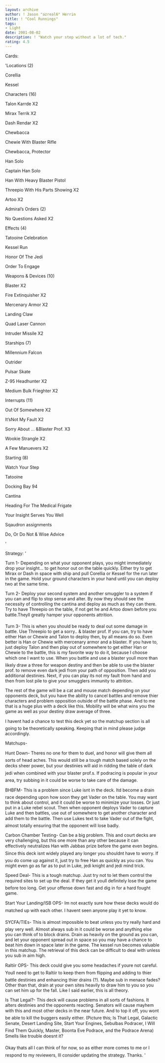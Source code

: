 ```yaml
---
layout: archive
author: ! Jason "azreal6" Herrin
title: ! "Cool Runnings"
tags:
- Light
date: 2001-08-02
description: ! "Watch your step without a lot of tech."
rating: 4.5
---
```

Cards: 

'Locations (2)

Corellia

Kessel


Characters (16)

Talon Karrde X2

Mirax Terrik X2

Dash Rendar X2

Chewbacca

Chewie With Blaster Rifle

Chewbacca, Protector

Han Solo

Captain Han Solo

Han With Heavy Blaster Pistol

Threepio With His Parts Showing X2

Artoo X2


Admiral’s Orders (2)

No Questions Asked X2


Effects (4)

Tatooine Celebration

Kessel Run

Honor Of The Jedi

Order To Engage


Weapons & Devices (10)

Blaster X2

Fire Extinquisher X2

Mercenary Armor X2

Landing Claw

Quad Laser Cannon

Intruder Missile X2


Starships (7)

Millennium Falcon

Outrider

Pulsar Skate

Z-95 Headhunter X2

Medium Bulk Frieghter X2


Interrupts (11)

Out Of Somewhere X2

It’sNot My Fault X2

Sorry About ... &Blaster Prof. X3

Wookie Strangle X2

A Few Manuevers X2


Starting (8)

Watch Your Step

Tatooine

Docking Bay 94

Cantina

Heading For The Medical Frigate

Your Insight Serves You Well

Sqaudron assignments

Do, Or Do Not & Wise Advice

'

Strategy: '

Turn 1- Depending on what your opponent plays, you might immediately drop your insight... to get honor out on the table quickly. Either try to get Mirax or Dash in space with ship and pull Corellia or Kessel for the run later in the game. Hold your ground characters in your hand until you can deploy two at the same time.


Turn 2- Deploy your second system and another smuggler to a system if you can and flip to stop sense and alter. By now they should see the necessity of controlling the cantina and deploy as much as they can there. Try to have Threepio on the table, if not get he and Artoo down before you battle.Theyll greatly hamper your opponents attrition. 


Turn 3- This is when you should be ready to deal out some damage in battle. Use Threepio to get a sorry.. & blaster prof. If you can, try to have either Han or Chewie and Talon to deploy then, by all means do so. Even better is Han or Chewie with mercenary armor and a blaster. If you have to, just deploy Talon and then play out of somewhere to get either Han or Chewie to the battle, this is my favorite way to do it, because I choose which one I want to use. When you battle and use a blaster youll more than likely draw a three for weapon destiny and then be able to use the blaster prof. to remove even dark jedi from your path of opposition. Then add you additional destinies. Next, if you can play its not my fault from hand and then from lost pile to give your smugglers immunity to attrition. 


The rest of the game will be a cat and mouse  match depending on your opponents deck, but you have the ability to cancel battles and remove thier characters and problem opposition outside of the battle phase. And to me that is a huge plus with a deck like this. Mobility will be what wins you the game as well as your destiny draw average of three.


I havent had a chance to test this deck yet so the matchup section is all going to be theoretically speaking. Keeping that in mind please judge accordingly. 


Matchups-


Hunt Down- Theres no one for them to duel, and honor will give them all sorts of head aches. This would still be a tough match based solely  on the decks sheer power,  but your destinies will aid in ridding the table of dark jedi when combined with your blaster prof.s. If podracing is popular in your area, try  subbing in it could be worse to take care of the damage.


BHBFM- This is a problem since Luke isnt in the deck. Itd become a drain race depending upon how soon they get Vader on the table. You may want to think about control, and it could be worse to minimize your losses. Or just put in a Luke rebel scout. Then when opponent deploys Vader to capture Luke and then battles, use out of somewhere to get another character and add them to the battle. Then use Lukes text to take Vader out of the fight, almost totally ensuring that the opponent will lose badly.


Carbon Chamber Testing- Can be a big problem. This and court decks are very challenging, but this one more than any other because it can effectively neutralizes Han with Jabbas prize before the game even begins. Since this deck isnt widely played any longer you shouldnt have to worry. If you do come up against it, just try to free Han as quickly as you can. You might even go as far as to put in Luke, jedi knight and jedi mind trick.


Speed Deal- This is a tough matchup. Just try not to let them control the required sites to set up the deal. If they get it youll definitely lose the game before too long. Get your offense down fast and dig in for a hard fought game.


Start Your Landing/ISB OPS- Im not exactly sure how these decks would do matched up with each other. I havent seen anyone play it yet to know.


SYCFA/TIEs- This is almost impossible to beat unless you try really hard and play very well. Almost always sub in it could be worse  and anything else you can think of to block drains. Drain as heavily on the ground as you can, and let your opponent spread out in space so you may have a chance to beat him down in space later in the game. The kessel run becomes valuable in this matchup. The retrieval of this deck can be difficult to deal with unless you sub in aim high. 


Raltiir OPS- This deck could give you some headaches if youre not careful. Youll need to get to Raltiir to keep them from flipping and adding to thier battle destinies and enhancing thier drains (?). Maybe sub in menace fades? Other than that, drain at your own sites heavily to draw him to you so you can set him up for the fall. Like I said earlier, this is all theory.


Is That Legal?- This deck will cause problems in all sorts of fashions. It alters destinies and the opponents reacting. Senators will cause mayhem with this and most other decks in the near future. And to top it off, you wont be able to kill the buggers easily either. (Picture this; Is That Legal, Galactic Senate, Desert Landing Site, Start Your Engines, Sebulbas Podracer, I Will Find Them Quickly, Master, Boonta Eve Podrace, and the Podrace Arena) Smells like trouble doesnt it?


Okay thats all I can think of for now, so as either more comes to me or I respond to my reviewers, Ill consider updating the strategy. Thanks.    '